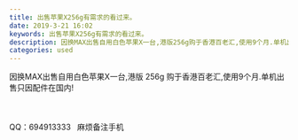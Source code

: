 ```yaml
---
title: 出售苹果X256g有需求的看过来。
date: 2019-3-21 16:02
keywords: 出售苹果X256g有需求的看过来。
description: 因换MAX出售自用白色苹果X一台,港版256g购于香港百老汇,使用9个月.单机出售只因配件在国内!QQ：694913333  麻烦备注手机
categories: used
---
```

<td class="t_f" id="postmessage_3274954">

因换MAX出售自用白色苹果X一台,港版 256g 购于香港百老汇,使用9个月.单机出售只因配件在国内!<br/>
<br/>
<br/>
<br/>
QQ：694913333   麻烦备注手机</td>

